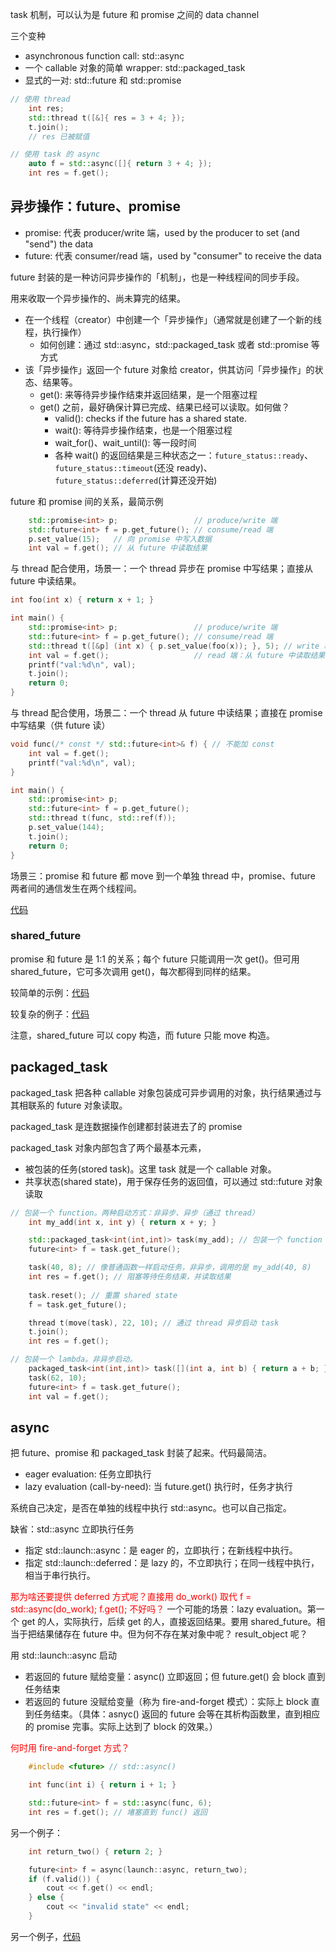 
task 机制，可以认为是 future 和 promise 之间的 data channel

三个变种
- asynchronous function call: std::async
- 一个 callable 对象的简单 wrapper: std::packaged_task
- 显式的一对: std::future 和 std::promise

```cpp
// 使用 thread
    int res;
    std::thread t([&]{ res = 3 + 4; });
    t.join();
    // res 已被赋值

// 使用 task 的 async
    auto f = std::async([]{ return 3 + 4; });
    int res = f.get();
```

## 异步操作：future、promise

- promise: 代表 producer/write 端，used by the producer to set (and "send") the data
- future: 代表 consumer/read 端，used by "consumer" to receive the data

future 封装的是一种访问异步操作的「机制」，也是一种线程间的同步手段。

用来收取一个异步操作的、尚未算完的结果。

- 在一个线程（creator）中创建一个「异步操作」（通常就是创建了一个新的线程，执行操作）
  - 如何创建：通过 std::async，std::packaged_task 或者 std::promise 等方式
- 该「异步操作」返回一个 future 对象给 creator，供其访问「异步操作」的状态、结果等。
  - get(): 来等待异步操作结束并返回结果，是一个阻塞过程
  - get() 之前，最好确保计算已完成、结果已经可以读取。如何做？
    - valid(): checks if the future has a shared state.
    - wait(): 等待异步操作结束，也是一个阻塞过程
    - wait_for()、wait_until(): 等一段时间
    - 各种 wait() 的返回结果是三种状态之一：`future_status::ready`、`future_status::timeout`(还没 ready)、`future_status::deferred`(计算还没开始)

future 和 promise 间的关系，最简示例

```cpp
    std::promise<int> p;                 // produce/write 端
    std::future<int> f = p.get_future(); // consume/read 端
    p.set_value(15);   // 向 promise 中写入数据
    int val = f.get(); // 从 future 中读取结果
```

与 thread 配合使用，场景一：一个 thread 异步在 promise 中写结果；直接从 future 中读结果。

```cpp
int foo(int x) { return x + 1; }

int main() {
    std::promise<int> p;                 // produce/write 端
    std::future<int> f = p.get_future(); // consume/read 端
    std::thread t([&p] (int x) { p.set_value(foo(x)); }, 5); // write 端：异步调用 foo(x) 并将结果放入
    int val = f.get();                   // read 端：从 future 中读取结果
    printf("val:%d\n", val);
    t.join();
    return 0;
}
```

与 thread 配合使用，场景二：一个 thread 从 future 中读结果；直接在 promise 中写结果（供 future 读）

```cpp
void func(/* const */ std::future<int>& f) { // 不能加 const
    int val = f.get();
    printf("val:%d\n", val);
}

int main() {
    std::promise<int> p;
    std::future<int> f = p.get_future();
    std::thread t(func, std::ref(f));
    p.set_value(144);
    t.join();
    return 0;
}
```

场景三：promise 和 future 都 move 到一个单独 thread 中，promise、future 两者间的通信发生在两个线程间。

[代码](code/promise-future-div-prod.cpp)

### shared_future

promise 和 future 是 1:1 的关系；每个 future 只能调用一次 get()。但可用 shared_future，它可多次调用 get()，每次都得到同样的结果。

较简单的示例：[代码](code/shared-future-demo2.cpp)

较复杂的例子：[代码](code/shared-future-ex.cpp)

注意，shared_future 可以 copy 构造，而 future 只能 move 构造。

## packaged_task

packaged_task 把各种 callable 对象包装成可异步调用的对象，执行结果通过与其相联系的 future 对象读取。

packaged_task 是连数据操作创建都封装进去了的 promise

packaged_task 对象内部包含了两个最基本元素，
- 被包装的任务(stored task)。这里 task 就是一个 callable 对象。
- 共享状态(shared state)，用于保存任务的返回值，可以通过 std::future 对象读取

```cpp
// 包装一个 function。两种启动方式：非异步、异步（通过 thread）
    int my_add(int x, int y) { return x + y; }

    std::packaged_task<int(int,int)> task(my_add); // 包装一个 function
    future<int> f = task.get_future();

    task(40, 8); // 像普通函数一样启动任务，非异步，调用的是 my_add(40, 8)
    int res = f.get(); // 阻塞等待任务结束，并读取结果
    
    task.reset(); // 重置 shared state
    f = task.get_future();

    thread t(move(task), 22, 10); // 通过 thread 异步启动 task
    t.join();
    int res = f.get();

// 包装一个 lambda。非异步启动。
    packaged_task<int(int,int)> task([](int a, int b) { return a + b; }); // 包装一个 lambda
    task(62, 10);
    future<int> f = task.get_future();
    int val = f.get();
```

## async

把 future、promise 和 packaged_task 封装了起来。代码最简洁。

- eager evaluation: 任务立即执行
- lazy evaluation (call-by-need): 当 future.get() 执行时，任务才执行

系统自己决定，是否在单独的线程中执行 std::async。也可以自己指定。

缺省：std::async 立即执行任务
- 指定 std::launch::async：是 eager 的，立即执行；在新线程中执行。
- 指定 std::launch::deferred：是 lazy 的，不立即执行；在同一线程中执行，相当于串行执行。

<font color=red>那为啥还要提供 deferred 方式呢？直接用 do_work() 取代 f = std::async(do_work); f.get(); 不好吗？</font>
一个可能的场景：lazy evaluation。第一个 get 的人，实际执行，后续 get 的人，直接返回结果。要用 shared_future。相当于把结果储存在 future 中。但为何不存在某对象中呢？ result_object 呢？

用 std::launch::async 启动
- 若返回的 future 赋给变量：async() 立即返回；但 future.get() 会 block 直到任务结束
- 若返回的 future 没赋给变量（称为 fire-and-forget 模式）：实际上 block 直到任务结束。（具体：asnyc() 返回的 future 会等在其析构函数里，直到相应的 promise 完事。实际上达到了 block 的效果。）

<font color=red>何时用 fire-and-forget 方式？</font>

```cpp
    #include <future> // std::async()

    int func(int i) { return i + 1; }

    std::future<int> f = std::async(func, 6);
    int res = f.get(); // 堵塞直到 func() 返回
```

另一个例子：
```cpp
    int return_two() { return 2; }

    future<int> f = async(launch::async, return_two);
    if (f.valid()) {
        cout << f.get() << endl;
    } else {
        cout << "invalid state" << endl;
    }
```

另一个例子，[代码](code/async-lazy.cpp)
